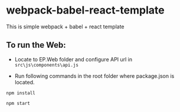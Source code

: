 # webpack-babel-react-template
This is simple webpack + babel + react template
## To run the Web:
* Locate to EP.Web folder and configure API url in `src\js\components\api.js`

* Run following commands in the root folder where package.json is located.

`npm install`

`npm start`
